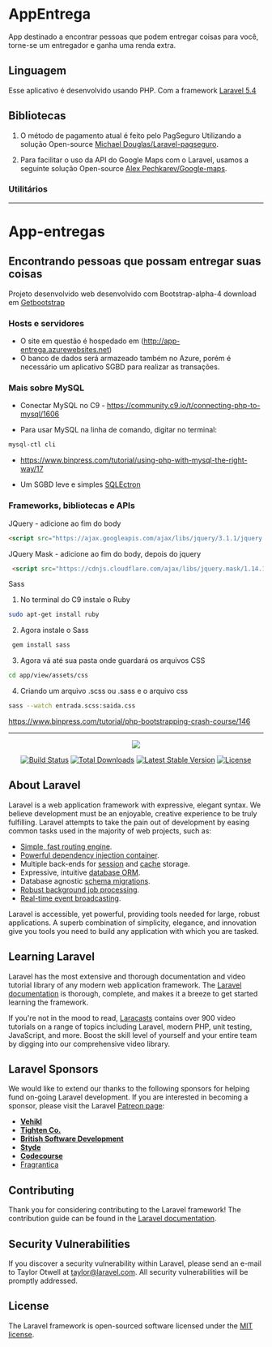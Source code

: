 # AppEntrega
App destinado a encontrar pessoas que podem entregar coisas para você,
torne-se um entregador e ganha uma renda extra.

## Linguagem
Esse aplicativo é desenvolvido usando PHP.
Com a framework [Laravel 5.4](https://laravel.com) 

## Bibliotecas
1. O método de pagamento atual é feito pelo PagSeguro
Utilizando a solução Open-source [Michael Douglas/Laravel-pagseguro](https://github.com/michaeldouglas/laravel-pagseguro).

2. Para facilitar o uso da API do Google Maps com o Laravel, usamos a seguinte solução Open-source
[Alex Pechkarev/Google-maps](https://github.com/alexpechkarev/google-maps).

### Utilitários


--- 
# App-entregas
## Encontrando pessoas que possam entregar suas coisas

Projeto desenvolvido web desenvolvido com Bootstrap-alpha-4
  download em [Getbootstrap](https://v4-alpha.getbootstrap.com/getting-started/download/)

### Hosts e servidores
- O site em questão é hospedado em (http://app-entrega.azurewebsites.net)
- O banco de dados será armazeado também no Azure, porém é necessário um aplicativo SGBD para realizar as transações.
 
### Mais sobre MySQL
* Conectar MySQL no C9 - https://community.c9.io/t/connecting-php-to-mysql/1606

* Para usar MySQL na linha de comando, digitar no terminal:
 ```sh
mysql-ctl cli
```
* https://www.binpress.com/tutorial/using-php-with-mysql-the-right-way/17

* Um SGBD leve e simples [SQLEctron](https://github.com/sqlectron/sqlectron-gui/releases/tag/v1.20.2)


### Frameworks, bibliotecas e APIs
JQuery - adicione ao fim do body
```html
<script src="https://ajax.googleapis.com/ajax/libs/jquery/3.1.1/jquery.min.js"></script>
```

JQuery Mask - adicione ao fim do body, depois do jquery
```html
 <script src="https://cdnjs.cloudflare.com/ajax/libs/jquery.mask/1.14.10/jquery.mask.min.js"></script>
```

Sass
1. No terminal do C9 instale o Ruby
 ```bash
 sudo apt-get install ruby
 ```
2. Agora instale o Sass
```bash
 gem install sass
```
3. Agora vá até sua pasta onde guardará os arquivos CSS
```bash 
cd app/view/assets/css
```
4. Criando um arquivo .scss ou .sass e o arquivo css
```bash
sass --watch entrada.scss:saida.css
```


https://www.binpress.com/tutorial/php-bootstrapping-crash-course/146

--- 

<p align="center"><img src="https://laravel.com/assets/img/components/logo-laravel.svg"></p>

<p align="center">
<a href="https://travis-ci.org/laravel/framework"><img src="https://travis-ci.org/laravel/framework.svg" alt="Build Status"></a>
<a href="https://packagist.org/packages/laravel/framework"><img src="https://poser.pugx.org/laravel/framework/d/total.svg" alt="Total Downloads"></a>
<a href="https://packagist.org/packages/laravel/framework"><img src="https://poser.pugx.org/laravel/framework/v/stable.svg" alt="Latest Stable Version"></a>
<a href="https://packagist.org/packages/laravel/framework"><img src="https://poser.pugx.org/laravel/framework/license.svg" alt="License"></a>
</p>

## About Laravel

Laravel is a web application framework with expressive, elegant syntax. We believe development must be an enjoyable, creative experience to be truly fulfilling. Laravel attempts to take the pain out of development by easing common tasks used in the majority of web projects, such as:

- [Simple, fast routing engine](https://laravel.com/docs/routing).
- [Powerful dependency injection container](https://laravel.com/docs/container).
- Multiple back-ends for [session](https://laravel.com/docs/session) and [cache](https://laravel.com/docs/cache) storage.
- Expressive, intuitive [database ORM](https://laravel.com/docs/eloquent).
- Database agnostic [schema migrations](https://laravel.com/docs/migrations).
- [Robust background job processing](https://laravel.com/docs/queues).
- [Real-time event broadcasting](https://laravel.com/docs/broadcasting).

Laravel is accessible, yet powerful, providing tools needed for large, robust applications. A superb combination of simplicity, elegance, and innovation give you tools you need to build any application with which you are tasked.

## Learning Laravel

Laravel has the most extensive and thorough documentation and video tutorial library of any modern web application framework. The [Laravel documentation](https://laravel.com/docs) is thorough, complete, and makes it a breeze to get started learning the framework.

If you're not in the mood to read, [Laracasts](https://laracasts.com) contains over 900 video tutorials on a range of topics including Laravel, modern PHP, unit testing, JavaScript, and more. Boost the skill level of yourself and your entire team by digging into our comprehensive video library.

## Laravel Sponsors

We would like to extend our thanks to the following sponsors for helping fund on-going Laravel development. If you are interested in becoming a sponsor, please visit the Laravel [Patreon page](http://patreon.com/taylorotwell):

- **[Vehikl](http://vehikl.com)**
- **[Tighten Co.](https://tighten.co)**
- **[British Software Development](https://www.britishsoftware.co)**
- **[Styde](https://styde.net)**
- **[Codecourse](https://www.codecourse.com)**
- [Fragrantica](https://www.fragrantica.com)

## Contributing

Thank you for considering contributing to the Laravel framework! The contribution guide can be found in the [Laravel documentation](http://laravel.com/docs/contributions).

## Security Vulnerabilities

If you discover a security vulnerability within Laravel, please send an e-mail to Taylor Otwell at taylor@laravel.com. All security vulnerabilities will be promptly addressed.

## License

The Laravel framework is open-sourced software licensed under the [MIT license](http://opensource.org/licenses/MIT).
